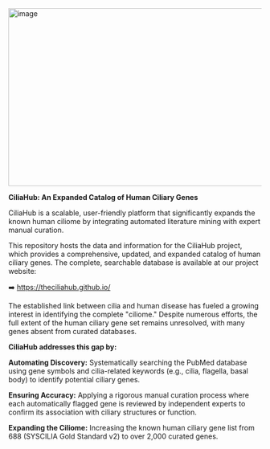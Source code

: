 <img width="1024" height="354" alt="image" src="https://github.com/user-attachments/assets/c003b219-a130-4026-b047-f2098b008b79" />

**CiliaHub: An Expanded Catalog of Human Ciliary Genes**

CiliaHub is a scalable, user-friendly platform that significantly expands the known human ciliome by integrating automated literature mining with expert manual curation.

This repository hosts the data and information for the CiliaHub project, which provides a comprehensive, updated, and expanded catalog of human ciliary genes. The complete, searchable database is available at our project website:

➡️ https://theciliahub.github.io/



The established link between cilia and human disease has fueled a growing interest in identifying the complete "ciliome." Despite numerous efforts, the full extent of the human ciliary gene set remains unresolved, with many genes absent from curated databases.

**CiliaHub addresses this gap by:**

**Automating Discovery:** Systematically searching the PubMed database using gene symbols and cilia-related keywords (e.g., cilia, flagella, basal body) to identify potential ciliary genes.

**Ensuring Accuracy:** Applying a rigorous manual curation process where each automatically flagged gene is reviewed by independent experts to confirm its association with ciliary structures or function.

**Expanding the Ciliome:** Increasing the known human ciliary gene list from 688 (SYSCILIA Gold Standard v2) to over 2,000 curated genes.
